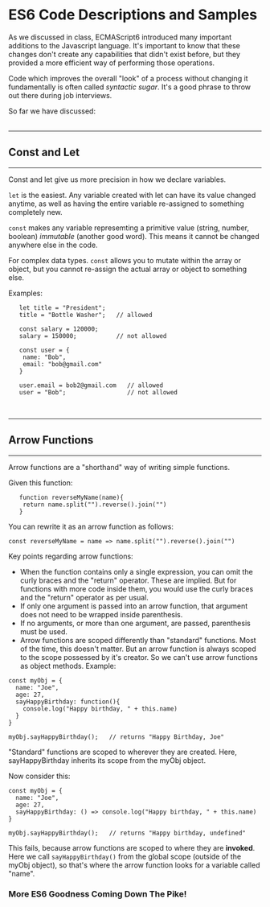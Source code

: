 # ES6 Code Descriptions and Samples

As we discussed in class, ECMAScript6 introduced many important additions to the Javascript language. It's important to know that these changes don't create any capabilities that didn't exist before, but they provided a more efficient way of performing those operations.

Code which improves the overall "look" of a process without changing it fundamentally is often called *syntactic sugar*. It's a good phrase to throw out there during job interviews.

So far we have discussed:
<br><br>

---
## Const and Let
---

Const and let give us more precision in how we declare variables.

`let` is the easiest. Any variable created with let can have its value changed anytime, as well as having the entire variable re-assigned to something completely new.

`const` makes any variable represemting a primitive value (string, number, boolean) *immutable* (another good word). This means it cannot be changed anywhere else in the code.

For complex data types. `const` allows you to mutate within the array or object, but you cannot re-assign the actual array or object to something else.

Examples:

```
   let title = "President";
   title = "Bottle Washer";   // allowed

   const salary = 120000;
   salary = 150000;           // not allowed

   const user = {
    name: "Bob",
    email: "bob@gmail.com"
   }
   
   user.email = bob2@gmail.com   // allowed
   user = "Bob";                 // not allowed
```

<br>

---
## Arrow Functions
---

Arrow functions are a "shorthand" way of writing simple functions. 

Given this function:

```
   function reverseMyName(name){
    return name.split("").reverse().join("")
   }
```

You can rewrite it as an arrow function as follows:

``` const reverseMyName = name => name.split("").reverse().join("") ``` 

Key points regarding arrow functions:

- When the function contains only a single expression, you can omit the curly braces and the "return" operator. These are implied. But for functions with more code inside them, you would use the curly braces and the "return" operator as per usual.
- If only one argument is passed into an arrow function, that argument does not need to be wrapped inside parenthesis.
- If no arguments, or more than one argument, are passed, parenthesis must be used.
- Arrow functions are scoped differently than "standard" functions. Most of the time, this doesn't matter. But an arrow function is always scoped to the scope possessed by it's creator. So we can't use arrow functions as object methods. Example:

```
const myObj = {
  name: "Joe",
  age: 27,
  sayHappyBirthday: function(){
    console.log("Happy birthday, " + this.name)
  }
}

myObj.sayHappyBirthday();   // returns "Happy Birthday, Joe"
```

"Standard" functions are scoped to wherever they are created. Here, sayHappyBirthday inherits its scope from the myObj object.

Now consider this:

```
const myObj = {
  name: "Joe",
  age: 27,
  sayHappyBirthday: () => console.log("Happy birthday, " + this.name)
}

myObj.sayHappyBirthday();   // returns "Happy birthday, undefined"
```

This fails, because arrow functions are scoped to where they are **invoked**. Here we call `sayHappyBirthday()` from the global scope (outside of the myObj object), so that's where the arrow function looks for a variable called "name".

### More ES6 Goodness Coming Down The Pike!